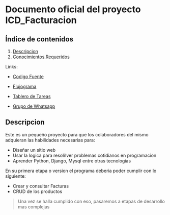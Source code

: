 # Documento oficial del proyecto ICD_Facturacion

## Índice de contenidos
1. [Descripcion](#Descripcion)
2. [Conocimientos Requeridos](#Conocimientos)

Links:

- [Codigo Fuente](https://github.com/joeljesusmota/ICD_Facturacion)

- [Flujograma](https://docs.google.com/document/d/1zNJ8kf0DNy_1mvT6EEOnGsfgEuK2OPKvPHoPXIAsdZY/edit?usp=sharing)

- [Tablero de Tareas](https://docs.google.com/document/d/1zNJ8kf0DNy_1mvT6EEOnGsfgEuK2OPKvPHoPXIAsdZY/edit?usp=sharing)

- [Grupo de Whatsapp](https://chat.whatsapp.com/B557JaF9xiQJbfMIqQqNo7)

<a name="Descripcion"></a>

## Descripcion
Este es un pequeño proyecto para que los colaboradores del mismo adquieran las habilidades necesarias para:

  - Diseñar un sitio web
  - Usar la logica para resolñver problemas cotidianos en programacion
  - Aprender Python, Django, Mysql entre otras tecnologias
  
En su primera etapa o version el programa deberia poder cumplir con lo siguiente:

  - Crear y consultar Facturas
  - CRUD de los productos
  
 > Una vez se halla cumplido con eso, pasaremos a etapas de desarrollo mas complejas

<a name="Objetivos"></a>
